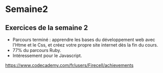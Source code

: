 # Semaine2

## Exercices de la semaine 2

* Parcours terminé : apprendre les bases du développement web avec l'Htme et le Css, et créez votre propre site internet dès la fin du cours.
* 77% du parcours Ruby.
* Intéressement pour le Javascript.

https://www.codecademy.com/fr/users/Firecell/achievements
